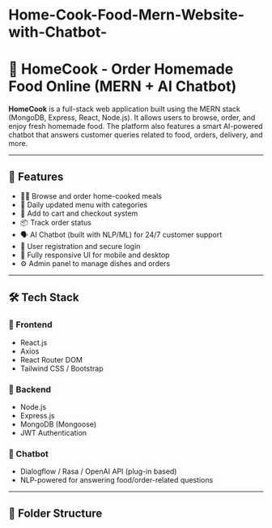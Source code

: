 ﻿# Home-Cook-Food-Mern-Website-with-Chatbot-
# 🍲 HomeCook - Order Homemade Food Online (MERN + AI Chatbot)

**HomeCook** is a full-stack web application built using the MERN stack (MongoDB, Express, React, Node.js). It allows users to browse, order, and enjoy fresh homemade food. The platform also features a smart AI-powered chatbot that answers customer queries related to food, orders, delivery, and more.

---

## 🚀 Features

- 🧑‍🍳 Browse and order home-cooked meals
- 📆 Daily updated menu with categories
- 🛒 Add to cart and checkout system
- 📦 Track order status
- 🗣️ AI Chatbot (built with NLP/ML) for 24/7 customer support
- 🧍 User registration and secure login
- 📱 Fully responsive UI for mobile and desktop
- ⚙️ Admin panel to manage dishes and orders

---

## 🛠️ Tech Stack

### 🔹 Frontend
- React.js
- Axios
- React Router DOM
- Tailwind CSS / Bootstrap

### 🔹 Backend
- Node.js
- Express.js
- MongoDB (Mongoose)
- JWT Authentication

### 🤖 Chatbot
- Dialogflow / Rasa / OpenAI API (plug-in based)
- NLP-powered for answering food/order-related questions

---

## 📂 Folder Structure

